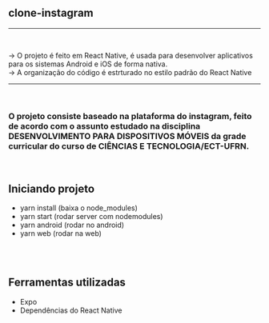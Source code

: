 ## clone-instagram
<hr>
<br>

-> O projeto é feito em React Native, é usada para desenvolver aplicativos para os sistemas Android e iOS de forma nativa.<br>
-> A organização do código é estrturado no estilo padrão do React Native <br>

<hr>
<br>

### O projeto consiste baseado na plataforma do instagram, feito de acordo com o assunto estudado na disciplina DESENVOLVIMENTO PARA DISPOSITIVOS MÓVEIS da grade curricular do curso de CIÊNCIAS E TECNOLOGIA/ECT-UFRN.

<br>

## Iniciando projeto
- yarn install (baixa o node_modules)
- yarn start (rodar server com nodemodules)
- yarn android (rodar no android)
- yarn web (rodar na web)
<br>
<br>

## Ferramentas utilizadas
- Expo
- Dependências do React Native
<br>
